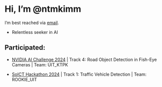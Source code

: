 # Hi, I’m @ntmkimm

I’m best reached via [email](23122040@student.hcmus.edu.vn).

- Relentless seeker in AI

## Participated:
- [NVIDIA AI Challenge 2024](https://eval.aicitychallenge.org/aicity2024/submission/leaderboard) | Track 4: Road Object Detection in Fish-Eye Cameras | Team: UIT_KTPK

- [SoICT Hackathon 2024](https://aihub.ml/competitions/755#results) | Track 1: Traffic Vehicle Detection | Team: ROOKIE_UIT
